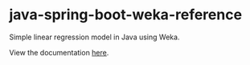 # java-spring-boot-weka-reference

Simple linear regression model in Java using Weka.

View the documentation [here](https://github.com/squidmin/java-spring-boot-weka-reference/tree/main/docs/index.html).
